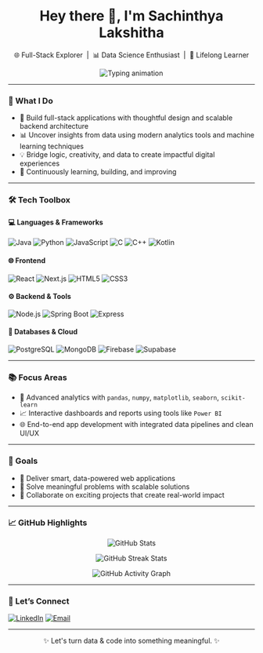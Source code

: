 <h1 align="center">Hey there 👋, I'm Sachinthya Lakshitha</h1>
<p align="center">
  🌐 Full-Stack Explorer &nbsp;|&nbsp; 📊 Data Science Enthusiast &nbsp;|&nbsp; 🚀 Lifelong Learner  
</p>

<p align="center">
  <img src="https://readme-typing-svg.demolab.com?font=Fira+Code&weight=600&size=22&duration=4000&pause=1000&color=36BCF7&center=true&vCenter=true&multiline=true&width=800&height=60&lines=Transforming+Ideas+into+Impactful+Digital+Solutions;Exploring+Data%2C+Design+and+Engineering;Building+Modern%2C+Scalable+Applications" alt="Typing animation" />
</p>

---

### 🚀 What I Do

- 🔧 Build full-stack applications with thoughtful design and scalable backend architecture  
- 📊 Uncover insights from data using modern analytics tools and machine learning techniques  
- 💡 Bridge logic, creativity, and data to create impactful digital experiences  
- 🌱 Continuously learning, building, and improving  

---

### 🛠️ Tech Toolbox

#### 💻 Languages & Frameworks  
![Java](https://img.shields.io/badge/Java-007396?style=flat-square&logo=java)
![Python](https://img.shields.io/badge/Python-3776AB?style=flat-square&logo=python)
![JavaScript](https://img.shields.io/badge/JavaScript-F7DF1E?style=flat-square&logo=javascript)
![C](https://img.shields.io/badge/C-00599C?style=flat-square&logo=c)
![C++](https://img.shields.io/badge/C++-00599C?style=flat-square&logo=c%2B%2B)
![Kotlin](https://img.shields.io/badge/Kotlin-0095D5?style=flat-square&logo=kotlin)

#### 🌐 Frontend  
![React](https://img.shields.io/badge/React-61DAFB?style=flat-square&logo=react)
![Next.js](https://img.shields.io/badge/Next.js-000000?style=flat-square&logo=next.js)
![HTML5](https://img.shields.io/badge/HTML5-E34F26?style=flat-square&logo=html5)
![CSS3](https://img.shields.io/badge/CSS3-1572B6?style=flat-square&logo=css3)

#### ⚙️ Backend & Tools  
![Node.js](https://img.shields.io/badge/Node.js-339933?style=flat-square&logo=node.js)
![Spring Boot](https://img.shields.io/badge/SpringBoot-6DB33F?style=flat-square&logo=spring-boot)
![Express](https://img.shields.io/badge/Express-000000?style=flat-square&logo=express)

#### 🧠 Databases & Cloud  
![PostgreSQL](https://img.shields.io/badge/PostgreSQL-336791?style=flat-square&logo=postgresql)
![MongoDB](https://img.shields.io/badge/MongoDB-47A248?style=flat-square&logo=mongodb)
![Firebase](https://img.shields.io/badge/Firebase-FFCA28?style=flat-square&logo=firebase)
![Supabase](https://img.shields.io/badge/Supabase-3ECF8E?style=flat-square&logo=supabase)

---

### 📚 Focus Areas

- 🧠 Advanced analytics with `pandas`, `numpy`, `matplotlib`, `seaborn`, `scikit-learn`  
- 📈 Interactive dashboards and reports using tools like `Power BI`  
- 🌐 End-to-end app development with integrated data pipelines and clean UI/UX  

---

### 🎯 Goals

- 🚀 Deliver smart, data-powered web applications  
- 🧩 Solve meaningful problems with scalable solutions  
- 🤝 Collaborate on exciting projects that create real-world impact  

---

### 📈 GitHub Highlights

<p align="center">
  <img src="https://github-readme-stats.vercel.app/api?username=sachinthya&show_icons=true&theme=radical" alt="GitHub Stats" />
</p>
<p align="center">
  <img src="https://github-readme-streak-stats.herokuapp.com/?user=sachinthya&theme=radical" alt="GitHub Streak Stats" />
</p>
<p align="center">
  <img src="https://github-readme-activity-graph.cyclic.app/graph?username=sachinthya&theme=rogue" alt="GitHub Activity Graph" />
</p>

---

### 🤝 Let’s Connect

<p align="left">
  <a href="https://www.linkedin.com/in/sachinthya-lakshitha/"><img alt="LinkedIn" src="https://img.shields.io/badge/LinkedIn-blue?style=flat-square&logo=linkedin"></a>
  <a href="mailto:sachinthyalakshitha@gmail.com"><img alt="Email" src="https://img.shields.io/badge/Email-D14836?style=flat-square&logo=gmail&logoColor=white"></a>
</p>

---

<p align="center">✨ Let's turn data & code into something meaningful. ✨</p>

